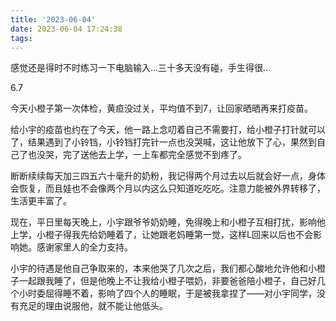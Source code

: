 ```yaml
---
title: '2023-06-04'
date: 2023-06-04 17:24:38
tags:
---
```


感觉还是得时不时练习一下电脑输入...三十多天没有碰，手生得很...

6.7

今天小橙子第一次体检，黄疸没过关，平均值不到7，让回家晒晒再来打疫苗。

给小宇的疫苗也约在了今天，他一路上念叨着自己不需要打，给小橙子打针就可以了，结果遇到了小铃铛，小铃铛打完针一点也没哭喊，这让他放下了心，果然到自己了也没哭，完了送他去上学，一上车都完全感觉不到疼了。

断断续续每天加三四五六十毫升的奶粉，我记得两个月过去以后就会好一点，身体会恢复，而且娃也不会像两个月以内这么只知道吃吃吃。注意力能被外界转移了，生活更丰富了。

现在，平日里每天晚上，小宇跟爷爷奶奶睡，免得晚上和小橙子互相打扰，影响他上学，小橙子得我先给奶睡着了，让她跟老妈睡第一觉，这样L回来以后也不会影响她。感谢家里人的全力支持。

小宇的待遇是他自己争取来的，本来他哭了几次之后，我们都心酸地允许他和小橙子一起跟我睡了，但是他晚上不让我给小橙子喂奶，非要爸爸陪小橙子，自己好几个小时委屈得睡不着，影响了四个人的睡眠，于是被我拿捏了——对小宇同学，没有充足的理由说服他，就不能让他低头。


